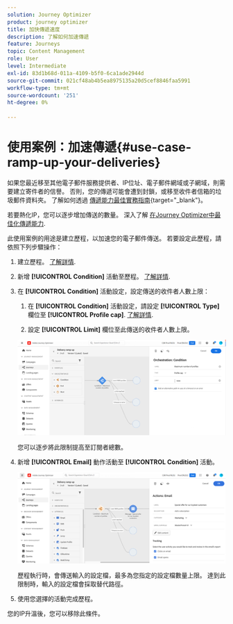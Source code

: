 ```yaml
---
solution: Journey Optimizer
product: journey optimizer
title: 加快傳遞速度
description: 了解如何加速傳遞
feature: Journeys
topic: Content Management
role: User
level: Intermediate
exl-id: 83d1b68d-011a-4109-b5f0-6ca1ade2944d
source-git-commit: 021cf48ab4b5ea8975135a20d5cef8846faa5991
workflow-type: tm+mt
source-wordcount: '251'
ht-degree: 0%

---
```


# 使用案例：加速傳遞{#use-case-ramp-up-your-deliveries}

如果您最近移至其他電子郵件服務提供者、IP位址、電子郵件網域或子網域，則需要建立寄件者的信譽。 否則，您的傳遞可能會遭到封鎖，或移至收件者信箱的垃圾郵件資料夾。 了解如何透過 [傳遞能力最佳實務指南](https://experienceleague.adobe.com/docs/deliverability-learn/deliverability-best-practice-guide/additional-resources/generic-resources/increase-reputation-with-ip-warming.html){target=&quot;_blank&quot;}。

若要熱化IP，您可以逐步增加傳送的數量。 深入了解 [在Journey Optimizer中最佳化傳遞能力](../reports/deliverability.md).

此使用案例的用途是建立歷程，以加速您的電子郵件傳送。 若要設定此歷程，請依照下列步驟操作：

1. 建立歷程。 [了解詳情](journey-gs.md).

1. 新增 **[!UICONTROL Condition]** 活動至歷程。 [了解詳情](condition-activity.md).

1. 在 **[!UICONTROL Condition]** 活動設定，設定傳送的收件者人數上限：

   1. 在 **[!UICONTROL Condition]** 活動設定，請設定 **[!UICONTROL Type]** 欄位至 **[!UICONTROL Profile cap]**. [了解詳情](condition-activity.md#profile_cap).

   1. 設定 **[!UICONTROL Limit]** 欄位至此傳送的收件者人數上限。

   ![](assets/profile-cap-condition.png)

   您可以逐步將此限制提高至訂閱者總數。

1. 新增 **[!UICONTROL Email]** 動作活動至 **[!UICONTROL Condition]** 活動。

   ![](assets/ramp-up-deliveries-message.png)

   歷程執行時，會傳送輸入的設定檔，最多為您指定的設定檔數量上限。 達到此限制時，輸入的設定檔會採取替代路徑。

1. 使用您選擇的活動完成歷程。

您的IP升溫後，您可以移除此條件。
